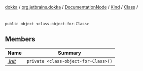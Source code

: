 [dokka](../../../../../index.md) / [org.jetbrains.dokka](../../../../index.md) / [DocumentationNode](../../../index.md) / [Kind](../../index.md) / [Class](../index.md) / [<class-object-for-Class>](index.md)

# <class-object-for-Class>

```
public object <class-object-for-Class>
```
## Members
| Name | Summary |
|------|---------|
|[*.init*](_init_.md)|`private <class-object-for-Class>()`<br>|
